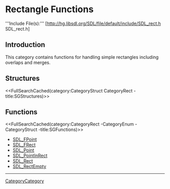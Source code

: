 
# Rectangle Functions

'''Include File(s):''' [http://hg.libsdl.org/SDL/file/default/include/SDL_rect.h SDL_rect.h]


## Introduction

This category contains functions for handling simple rectangles including overlaps and merges.

<!-- #Remove this line and the ## below to use this markup if it becomes relevant to this category -->
<!-- #== Enumerations == -->
<!-- #<<FullSearchCached(category:CategoryEnum CategoryRect -title:SGEnumerations)>> -->

## Structures
<<FullSearchCached(category:CategoryStruct CategoryRect -title:SGStructures)>>

## Functions
<<FullSearchCached(category:CategoryRect -CategoryEnum -CategoryStruct -title:SGFunctions)>>

<!-- BEGIN CATEGORY LIST -->
- [SDL_FPoint](SDL_FPoint)
- [SDL_FRect](SDL_FRect)
- [SDL_Point](SDL_Point)
- [SDL_PointInRect](SDL_PointInRect)
- [SDL_Rect](SDL_Rect)
- [SDL_RectEmpty](SDL_RectEmpty)
<!-- END CATEGORY LIST -->

----
[CategoryCategory](CategoryCategory)

